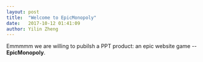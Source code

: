 ```yaml
---
layout: post
title:  "Welcome to EpicMonopoly"
date:   2017-10-12 01:41:09
author: Yilin Zheng
---
```


Emmmmm we are willing to pubilsh a PPT product: an epic website game -- **EpicMonopoly**.
